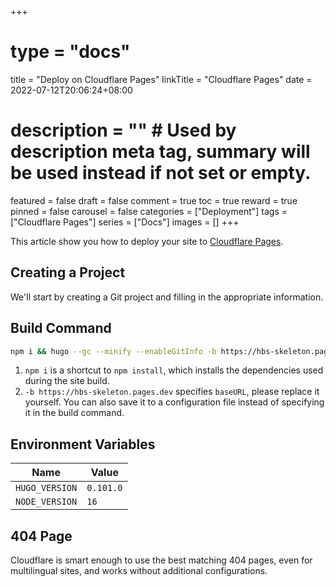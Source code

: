 +++
# type = "docs"
title = "Deploy on Cloudflare Pages"
linkTitle = "Cloudflare Pages"
date = 2022-07-12T20:06:24+08:00
# description = "" # Used by description meta tag, summary will be used instead if not set or empty.
featured = false
draft = false
comment = true
toc = true
reward = true
pinned = false
carousel = false
categories = ["Deployment"]
tags = ["Cloudflare Pages"]
series = ["Docs"]
images = []
+++

This article show you how to deploy your site to [Cloudflare Pages](https://pages.cloudflare.com/).

<!--more-->

## Creating a Project

We'll start by creating a Git project and filling in the appropriate information.

## Build Command

```bash
npm i && hugo --gc --minify --enableGitInfo -b https://hbs-skeleton.pages.dev
```

1. `npm i` is a shortcut to `npm install`, which installs the dependencies used during the site build.
1. `-b https://hbs-skeleton.pages.dev` specifies `baseURL`, please replace it yourself. You can also save it to a configuration file instead of specifying it in the build command.

## Environment Variables

| Name | Value |
|---|---|
| `HUGO_VERSION` | `0.101.0` |
| `NODE_VERSION` | `16` |

## 404 Page

Cloudflare is smart enough to use the best matching 404 pages, even for multilingual sites, and works without additional configurations.
